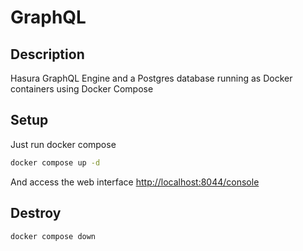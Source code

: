 # GraphQL

## Description

Hasura GraphQL Engine and a Postgres database running as Docker containers using Docker Compose

## Setup

Just run docker compose

```sh
docker compose up -d
```

And access the web interface <http://localhost:8044/console>

## Destroy

```sh
docker compose down
```
